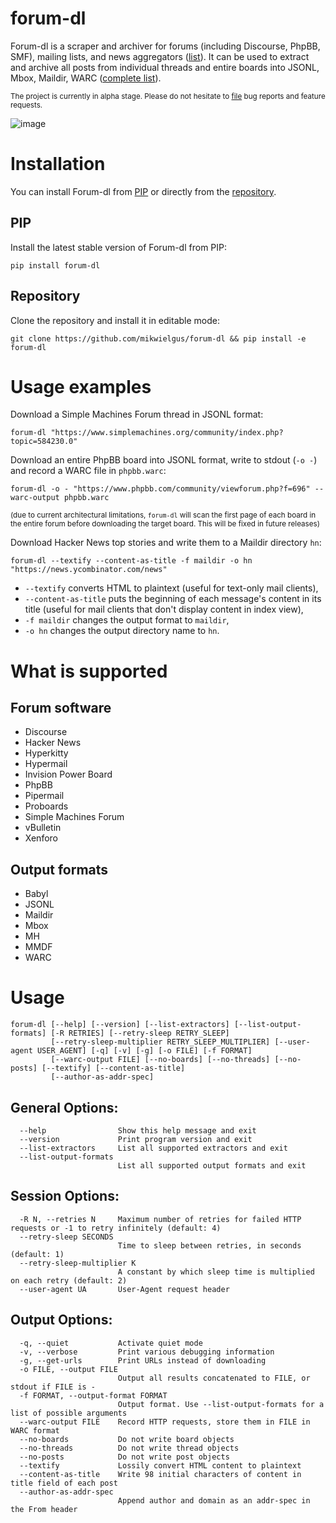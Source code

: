 # forum-dl

Forum-dl is a scraper and archiver for forums (including Discourse, PhpBB, SMF), mailing lists, and news aggregators ([list](#forum-software)). It can be used to extract and archive all posts from individual threads and entire boards into JSONL, Mbox, Maildir, WARC ([complete list](#output-formats)).

<sub>The project is currently in alpha stage. Please do not hesitate to [file](https://github.com/mikwielgus/forum-dl/issues) bug reports and feature requests.</sub>

![image](https://github.com/mikwielgus/forum-dl/assets/58011230/e677d1aa-efa3-4cfc-9283-38408842b278)

# Installation

You can install Forum-dl from [PIP](#pip) or directly from the [repository](#repository).

## PIP

Install the latest stable version of Forum-dl from PIP:

```
pip install forum-dl
```

## Repository 

Clone the repository and install it in editable mode:

```
git clone https://github.com/mikwielgus/forum-dl && pip install -e forum-dl
```

# Usage examples

Download a Simple Machines Forum thread in JSONL format:

```
forum-dl "https://www.simplemachines.org/community/index.php?topic=584230.0"
```

Download an entire PhpBB board into JSONL format, write to stdout (`-o -`) and record a WARC file in `phpbb.warc`:

```
forum-dl -o - "https://www.phpbb.com/community/viewforum.php?f=696" --warc-output phpbb.warc
```

<sub>(due to current architectural limitations, `forum-dl` will scan the first page of each board in the entire forum before downloading the target board. This will be fixed in future releases)</sub>

Download Hacker News top stories and write them to a Maildir directory `hn`:

```
forum-dl --textify --content-as-title -f maildir -o hn "https://news.ycombinator.com/news"
```

- `--textify` converts HTML to plaintext (useful for text-only mail clients),
- `--content-as-title` puts the beginning of each message's content in its title (useful for mail clients that don't display content in index view),
- `-f maildir` changes the output format to `maildir`,
- `-o hn` changes the output directory name to `hn`.

# What is supported

## Forum software

- Discourse
- Hacker News
- Hyperkitty
- Hypermail
- Invision Power Board
- PhpBB
- Pipermail
- Proboards
- Simple Machines Forum
- vBulletin
- Xenforo

## Output formats

- Babyl
- JSONL
- Maildir
- Mbox
- MH
- MMDF
- WARC

# Usage

```
forum-dl [--help] [--version] [--list-extractors] [--list-output-formats] [-R RETRIES] [--retry-sleep RETRY_SLEEP]
         [--retry-sleep-multiplier RETRY_SLEEP_MULTIPLIER] [--user-agent USER_AGENT] [-q] [-v] [-g] [-o FILE] [-f FORMAT]
         [--warc-output FILE] [--no-boards] [--no-threads] [--no-posts] [--textify] [--content-as-title]
         [--author-as-addr-spec]
```

## General Options:

```
  --help                Show this help message and exit
  --version             Print program version and exit
  --list-extractors     List all supported extractors and exit
  --list-output-formats
                        List all supported output formats and exit
```

## Session Options:

```
  -R N, --retries N     Maximum number of retries for failed HTTP requests or -1 to retry infinitely (default: 4)
  --retry-sleep SECONDS
                        Time to sleep between retries, in seconds (default: 1)
  --retry-sleep-multiplier K
                        A constant by which sleep time is multiplied on each retry (default: 2)
  --user-agent UA       User-Agent request header
```

## Output Options:

```
  -q, --quiet           Activate quiet mode
  -v, --verbose         Print various debugging information
  -g, --get-urls        Print URLs instead of downloading
  -o FILE, --output FILE
                        Output all results concatenated to FILE, or stdout if FILE is -
  -f FORMAT, --output-format FORMAT
                        Output format. Use --list-output-formats for a list of possible arguments
  --warc-output FILE    Record HTTP requests, store them in FILE in WARC format
  --no-boards           Do not write board objects
  --no-threads          Do not write thread objects
  --no-posts            Do not write post objects
  --textify             Lossily convert HTML content to plaintext
  --content-as-title    Write 98 initial characters of content in title field of each post
  --author-as-addr-spec
                        Append author and domain as an addr-spec in the From header
```
